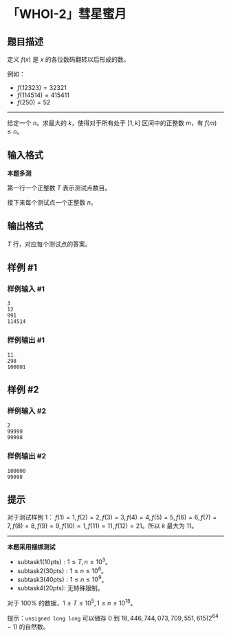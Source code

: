 # 「WHOI-2」彗星蜜月

## 题目描述

定义 $f(x)$ 是 $x$ 的各位数码翻转以后形成的数。

例如：

- $f(12323)=32321$
- $f(114514)=415411$
- $f(250)=52$
---

给定一个 $n$。求最大的 $k$，使得对于所有处于 $[1,k]$ 区间中的正整数 $m$，有 $f(m)\leq n$。

## 输入格式

**本题多测**

第一行一个正整数 $T$ 表示测试点数目。

接下来每个测试点一个正整数 $n$。

## 输出格式

$T$ 行，对应每个测试点的答案。

## 样例 #1

### 样例输入 #1
```
3
12
991
114514
```

### 样例输出 #1

```
11
298
100001
```

## 样例 #2

### 样例输入 #2
```
2
99999
99998
```

### 样例输出 #2

```
100000
99998
```

## 提示

对于测试样例 $1$：
$f(1)=1,f(2)=2,f(3)=3,f(4)=4,f(5)=5,f(6)=6,f(7)=7,f(8)=8,f(9)=9,f(10)=1,f(11)=11,f(12)=21$。所以 $k$ 最大为 $11$。

---
**本题采用捆绑测试**

- $\text{subtask1(10pts)}:1\leq T,n\leq10^3$。
- $\text{subtask2(30pts)}:1\leq n\leq10^6$。
- $\text{subtask3(40pts)}:1\leq n\leq10^9$。
- $\text{subtask4(20pts)}:$ 无特殊限制。

对于 $100\%$ 的数据，$1\leq T\leq10^5,1\leq n\leq10^{18}$。

提示：`unsigned long long` 可以储存 $0$ 到 $18,446,744,073,709,551,615(2^{64}-1)$ 的自然数。 
